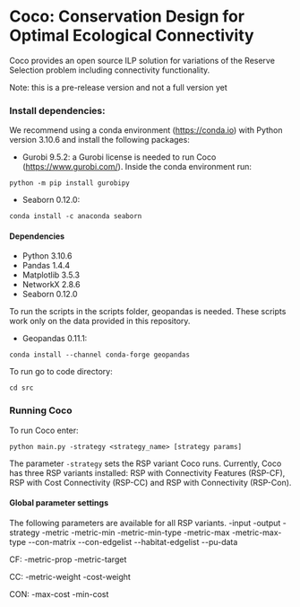 # Coco: Conservation Design for Optimal Ecological Connectivity

Coco provides an open source ILP solution for variations of the Reserve Selection problem including connectivity functionality.

Note: this is a pre-release version and not a full version yet

### Install dependencies:

We recommend using a conda environment (https://conda.io) with Python version 3.10.6 and install the following packages:

* Gurobi 9.5.2: a Gurobi license is needed to run Coco (https://www.gurobi.com/). Inside the conda environment run:
```
python -m pip install gurobipy
```
* Seaborn 0.12.0:
```
conda install -c anaconda seaborn
```

#### Dependencies

* Python 3.10.6
* Pandas 1.4.4
* Matplotlib 3.5.3
* NetworkX 2.8.6
* Seaborn 0.12.0


To run the scripts in the scripts folder, geopandas is needed. These scripts work only on the data provided in this repository.
* Geopandas 0.11.1:
```
conda install --channel conda-forge geopandas
```

To run go to code directory:
```
cd src
```

### Running Coco
To run Coco enter:
```
python main.py -strategy <strategy_name> [strategy params]
```
The parameter `-strategy` sets the RSP variant Coco runs. Currently, Coco has three RSP variants installed: RSP with Connectivity Features (RSP-CF), RSP with Cost Connectivity (RSP-CC) and RSP with Connectivity (RSP-Con).

#### Global parameter settings
The following parameters are available for all RSP variants.
-input
-output
-strategy
-metric
-metric-min
-metric-min-type
-metric-max
-metric-max-type
--con-matrix
--con-edgelist
--habitat-edgelist
--pu-data


CF:
-metric-prop
-metric-target

CC:
-metric-weight
-cost-weight

CON:
-max-cost
-min-cost

